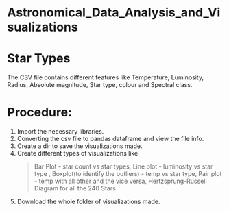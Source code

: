 # Astronomical_Data_Analysis_and_Visualizations
# Star Types
  The CSV file contains different features like Temperature, Luminosity, Radius, Absolute magnitude, Star type, colour and Spectral class.
# Procedure:
  1) Import the necessary libraries.
  2) Converting the csv file to pandas dataframe and view the file info.
  3) Create a dir to save the visualizations made.
  4) Create different types of visualizations like
       >Bar Plot - star count vs star types,
       >Line plot - luminosity vs star type ,
       >Boxplot(to identify the outliers) - temp vs star type,
       >Pair plot - temp with all other and the vice versa,
       >Hertzsprung-Russell Diagram for all the 240 Stars
  5) Download the whole folder of visualizations made.
       
